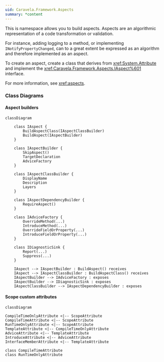 ```yaml
---
uid: Caravela.Framework.Aspects
summary: *content
---
```


This is namespace allows you to build aspects. Aspects are an algorithmic representation of a code transformation or validation.

For instance, adding logging to a method, or implementing `INotifyPropertyChanged`, can to a great extent be expressed as
an algorithm and therefore implemented as an aspect.

To create an aspect, create a class that derives from <xref:System.Attribute> and implement the 
<xref:Caravela.Framework.Aspects.IAspect%601> interface.

For more information, see <xref:aspects>.

### Class Diagrams

#### Aspect builders

```mermaid
classDiagram
    
    class IAspect {
        BuildAspectClass(IAspectClassBuilder)
        BuildAspect(IAspectBuilder)
    }

    class IAspectBuilder {
        SkipAspect()
        TargetDeclaration
        AdviceFactory
    }

    class IAspectClassBuilder {
        DisplayName
        Description
        Layers
    }

    class IAspectDependencyBuilder {
        RequireAspect()
    }

    class IAdviceFactory {
        OverrideMethod(...)
        IntroduceMethod(...)
        OverrideFieldOrProperty(...)
        IntroduceFieldOrProperty(...)
    }

    class IDiagnosticSink {
        Report(...)
        Suppress(...)
    }

    IAspect --> IAspectBuilder : BuildAspect() receives
    IAspect --> IAspectClassBuilder : BuildAspectClass() receives
    IAspectBuilder --> IAdviceFactory : exposes
    IAspectBuilder --> IDiagnosticSink : exposes
    IAspectClassBuilder --> IAspectDependencyBuilder : exposes

```

#### Scope custom attributes

```mermaid
classDiagram

CompileTimeOnlyAttribute <|-- ScopeAttribute
CompileTimeAttribute <|-- ScopeAttribute
RunTimeOnlyAttribute <|-- ScopeAttribute
TemplateAttribute <|-- CompileTimeOnlyAttribute
AdviceAttribute <|-- TemplateAttribute
IntroduceAttribute <|-- AdviceAttribute
InterfaceMemberAttribute <|-- TemplateAttribute

class CompileTimeAttribute
class RunTimeOnlyAttribute

```